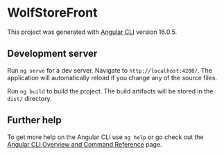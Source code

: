 # WolfStoreFront

This project was generated with [Angular CLI](https://github.com/angular/angular-cli) version 16.0.5.

## Development server

Run `ng serve` for a dev server. Navigate to `http://localhost:4200/`. The application will automatically reload if you change any of the source files.

Run `ng build` to build the project. The build artifacts will be stored in the `dist/` directory.



## Further help

To get more help on the Angular CLI use `ng help` or go check out the [Angular CLI Overview and Command Reference](https://angular.io/cli) page.

